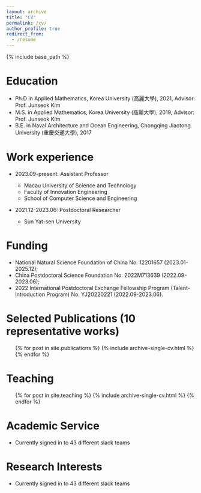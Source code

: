 ```yaml
---
layout: archive
title: "CV"
permalink: /cv/
author_profile: true
redirect_from:
  - /resume
---
```


{% include base_path %}

Education
======
* Ph.D in Applied Mathematics, Korea University (高麗大學), 2021, Advisor: Prof. Junseok Kim
* M.S. in Applied Mathematics, Korea University (高麗大學), 2019, Advisor: Prof. Junseok Kim
* B.E. in Naval Architecture and Ocean Engineering, Chongqing Jiaotong University (重慶交通大學), 2017

Work experience
======
* 2023.09-present: Assistant Professor
  * Macau University of Science and Technology
  * Faculty of Innovation Engineering
  * School of Computer Science and Engineering

* 2021.12-2023.06: Postdoctoral Researcher
  * Sun Yat-sen University
  
Funding
======
* National Natural Science Foundation of China No. 12201657 (2023.01-2025.12);
* China Postdoctoral Science Foundation No. 2022M713639 (2022.09-2023.06);
* 2022 International Postdoctoral Exchange Fellowship Program (Talent-Introduction
  Program) No. YJ20220221 (2022.09-2023.06).

Selected Publications (10 representative works)
======
  <ul>{% for post in site.publications %}
    {% include archive-single-cv.html %}
  {% endfor %}</ul>
  
Teaching
======
  <ul>{% for post in site.teaching %}
    {% include archive-single-cv.html %}
  {% endfor %}</ul>
  
Academic Service
======
* Currently signed in to 43 different slack teams

Research Interests
======
* Currently signed in to 43 different slack teams

